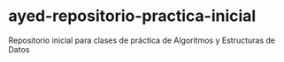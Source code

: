 # ayed-repositorio-practica-inicial
Repositorio inicial para clases de práctica de Algoritmos y Estructuras de Datos
